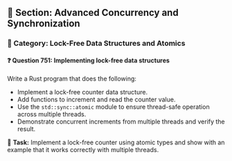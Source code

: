 ## 📘 Section: Advanced Concurrency and Synchronization  
### 🔹 Category: Lock-Free Data Structures and Atomics  
#### ❓ Question 751: Implementing lock-free data structures

Write a Rust program that does the following:

- Implement a lock-free counter data structure.
- Add functions to increment and read the counter value.
- Use the `std::sync::atomic` module to ensure thread-safe operation across multiple threads.
- Demonstrate concurrent increments from multiple threads and verify the result.

🔧 **Task:** Implement a lock-free counter using atomic types and show with an example that it works correctly with multiple threads.

